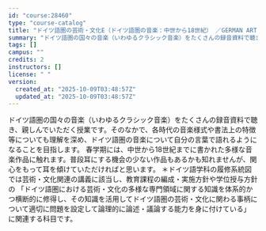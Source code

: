 ```yaml
---
id: "course:28460"
type: "course-catalog"
title: "ドイツ語圏の芸術・文化E（ドイツ語圏の音楽：中世から18世紀） ／GERMAN ART AND CULTURE E"
summary: "ドイツ語圏の国々の音楽（いわゆるクラシック音楽）をたくさんの録音資料で聴き、親しんでいただく授業です。そのなかで、各時代の音楽様式や書法上の特徴等についても理解を深め、ドイツ語圏の音楽について自分の言葉で語れるようになることを目指します。 …"
tags: []
campus: ""
credits: 2
instructors: []
license: " "
version:
  created_at: "2025-10-09T03:48:57Z"
  updated_at: "2025-10-09T03:48:57Z"
---
```


ドイツ語圏の国々の音楽（いわゆるクラシック音楽）をたくさんの録音資料で聴き、親しんでいただく授業です。そのなかで、各時代の音楽様式や書法上の特徴等についても理解を深め、ドイツ語圏の音楽について自分の言葉で語れるようになることを目指します。 春学期には、中世から18世紀までに書かれた多様な音楽作品に触れます。普段耳にする機会の少ない作品もあるかも知れませんが、関心をもって耳を傾けていただければと思います。 ＊ドイツ語学科の履修系統図では芸術・文化関連の講義に該当し、教育課程の編成・実施方針や学位授与方針の 「ドイツ語圏における芸術・文化の多様な専門領域に関する知識を体系的かつ横断的に修得し、その知識を活用してドイツ語圏の芸術・文化に関わる事柄について適切に問題を設定して論理的に論述・議論する能力を身に付けている」 に関連する科目です。
